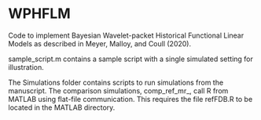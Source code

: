 # WPHFLM
Code to implement Bayesian Wavelet-packet Historical Functional Linear Models as described in Meyer, Malloy, and Coull (2020).

sample_script.m contains a sample script with a single simulated setting for illustration.

The Simulations folder contains scripts to run simulations from the manuscript. The comparison simulations, comp_ref_mr_, call R from MATLAB using flat-file communication. This requires the file refFDB.R to be located in the MATLAB directory.
